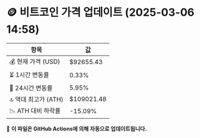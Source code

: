 # 🪙 비트코인 가격 업데이트 (2025-03-06 14:58)

| 항목                | 값 |
|--------------------|----------------|
| 💰 현재 가격 (USD) | $92655.43 |
| ⏳ 1시간 변동률    | 0.33% |
| 📆 24시간 변동률   | 5.95% |
| 🔝 역대 최고가 (ATH) | $109021.48 |
| 📉 ATH 대비 하락률 | -15.09% |

🔄 **이 파일은 GitHub Actions에 의해 자동으로 업데이트됩니다.**
